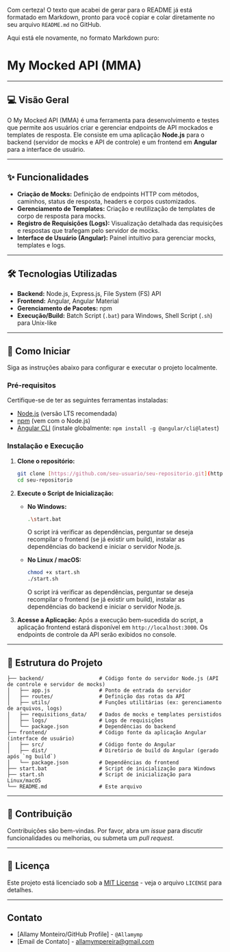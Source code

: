 Com certeza! O texto que acabei de gerar para o README já está formatado em Markdown, pronto para você copiar e colar diretamente no seu arquivo `README.md` no GitHub.

Aqui está ele novamente, no formato Markdown puro:


# My Mocked API (MMA)

---

## 💻 Visão Geral

O My Mocked API (MMA) é uma ferramenta para desenvolvimento e testes que permite aos usuários criar e gerenciar endpoints de API mockados e templates de resposta. Ele consiste em uma aplicação **Node.js** para o backend (servidor de mocks e API de controle) e um frontend em **Angular** para a interface de usuário.

---

## ✨ Funcionalidades

* **Criação de Mocks:** Definição de endpoints HTTP com métodos, caminhos, status de resposta, headers e corpos customizados.
* **Gerenciamento de Templates:** Criação e reutilização de templates de corpo de resposta para mocks.
* **Registro de Requisições (Logs):** Visualização detalhada das requisições e respostas que trafegam pelo servidor de mocks.
* **Interface de Usuário (Angular):** Painel intuitivo para gerenciar mocks, templates e logs.

---

## 🛠️ Tecnologias Utilizadas

* **Backend:** Node.js, Express.js, File System (FS) API
* **Frontend:** Angular, Angular Material
* **Gerenciamento de Pacotes:** npm
* **Execução/Build:** Batch Script (`.bat`) para Windows, Shell Script (`.sh`) para Unix-like

---

## 🚀 Como Iniciar

Siga as instruções abaixo para configurar e executar o projeto localmente.

### Pré-requisitos

Certifique-se de ter as seguintes ferramentas instaladas:

* [Node.js](https://nodejs.org/) (versão LTS recomendada)
* [npm](https://www.npmjs.com/) (vem com o Node.js)
* [Angular CLI](https://angular.io/cli) (instale globalmente: `npm install -g @angular/cli@latest`)

### Instalação e Execução

1.  **Clone o repositório:**
    ```bash
    git clone [https://github.com/seu-usuario/seu-repositorio.git](https://github.com/seu-usuario/seu-repositorio.git)
    cd seu-repositorio
    ```

2.  **Execute o Script de Inicialização:**

    * **No Windows:**
        ```bash
        .\start.bat
        ```
        O script irá verificar as dependências, perguntar se deseja recompilar o frontend (se já existir um build), instalar as dependências do backend e iniciar o servidor Node.js.

    * **No Linux / macOS:**
        ```bash
        chmod +x start.sh
        ./start.sh
        ```
        O script irá verificar as dependências, perguntar se deseja recompilar o frontend (se já existir um build), instalar as dependências do backend e iniciar o servidor Node.js.

3.  **Acesse a Aplicação:**
    Após a execução bem-sucedida do script, a aplicação frontend estará disponível em `http://localhost:3000`. Os endpoints de controle da API serão exibidos no console.

---

## 📂 Estrutura do Projeto


```
├── backend/                  # Código fonte do servidor Node.js (API de controle e servidor de mocks)
│   ├── app.js                # Ponto de entrada do servidor
│   ├── routes/               # Definição das rotas da API
│   ├── utils/                # Funções utilitárias (ex: gerenciamento de arquivos, logs)
│   ├── requisitions_data/    # Dados de mocks e templates persistidos
│   ├── logs/                 # Logs de requisições
│   └── package.json          # Dependências do backend
├── frontend/                 # Código fonte da aplicação Angular (interface de usuário)
│   ├── src/                  # Código fonte do Angular
│   ├── dist/                 # Diretório de build do Angular (gerado após `ng build`)
│   └── package.json          # Dependências do frontend
├── start.bat                 # Script de inicialização para Windows
├── start.sh                  # Script de inicialização para Linux/macOS
└── README.md                 # Este arquivo
```

---

## 🤝 Contribuição

Contribuições são bem-vindas. Por favor, abra um *issue* para discutir funcionalidades ou melhorias, ou submeta um *pull request*.

---

## 📄 Licença

Este projeto está licenciado sob a [MIT License](https://opensource.org/licenses/MIT) - veja o arquivo `LICENSE` para detalhes.

---

## Contato

* [Allamy Monteiro/GitHub Profile] - `@Allamymp`
* [Email de Contato] - allamympereira@gmail.com
